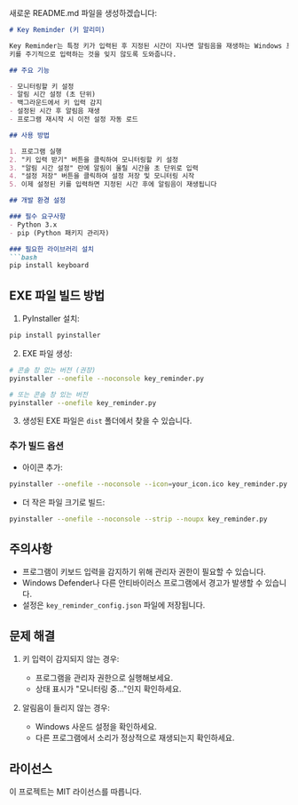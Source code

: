 새로운 README.md 파일을 생성하겠습니다:

```markdown:README.md
# Key Reminder (키 알리미)

Key Reminder는 특정 키가 입력된 후 지정된 시간이 지나면 알림음을 재생하는 Windows 프로그램입니다.
키를 주기적으로 입력하는 것을 잊지 않도록 도와줍니다.

## 주요 기능

- 모니터링할 키 설정
- 알림 시간 설정 (초 단위)
- 백그라운드에서 키 입력 감지
- 설정된 시간 후 알림음 재생
- 프로그램 재시작 시 이전 설정 자동 로드

## 사용 방법

1. 프로그램 실행
2. "키 입력 받기" 버튼을 클릭하여 모니터링할 키 설정
3. "알림 시간 설정" 란에 알림이 울릴 시간을 초 단위로 입력
4. "설정 저장" 버튼을 클릭하여 설정 저장 및 모니터링 시작
5. 이제 설정된 키를 입력하면 지정된 시간 후에 알림음이 재생됩니다

## 개발 환경 설정

### 필수 요구사항
- Python 3.x
- pip (Python 패키지 관리자)

### 필요한 라이브러리 설치
```bash
pip install keyboard
```

## EXE 파일 빌드 방법

1. PyInstaller 설치:
```bash
pip install pyinstaller
```

2. EXE 파일 생성:
```bash
# 콘솔 창 없는 버전 (권장)
pyinstaller --onefile --noconsole key_reminder.py

# 또는 콘솔 창 있는 버전
pyinstaller --onefile key_reminder.py
```

3. 생성된 EXE 파일은 `dist` 폴더에서 찾을 수 있습니다.

### 추가 빌드 옵션

- 아이콘 추가:
```bash
pyinstaller --onefile --noconsole --icon=your_icon.ico key_reminder.py
```

- 더 작은 파일 크기로 빌드:
```bash
pyinstaller --onefile --noconsole --strip --noupx key_reminder.py
```

## 주의사항

- 프로그램이 키보드 입력을 감지하기 위해 관리자 권한이 필요할 수 있습니다.
- Windows Defender나 다른 안티바이러스 프로그램에서 경고가 발생할 수 있습니다.
- 설정은 `key_reminder_config.json` 파일에 저장됩니다.

## 문제 해결

1. 키 입력이 감지되지 않는 경우:
   - 프로그램을 관리자 권한으로 실행해보세요.
   - 상태 표시가 "모니터링 중..."인지 확인하세요.

2. 알림음이 들리지 않는 경우:
   - Windows 사운드 설정을 확인하세요.
   - 다른 프로그램에서 소리가 정상적으로 재생되는지 확인하세요.

## 라이선스

이 프로젝트는 MIT 라이선스를 따릅니다.
```
